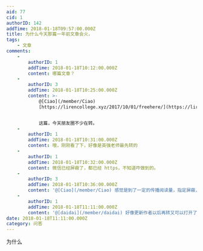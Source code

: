 ```yaml
---
aid: 77
cid: 1
authorID: 142
addTime: 2018-01-18T09:57:00.000Z
title: 为什么今天那篇一年前文章会火，
tags:
    - 文章
comments:
    -
        authorID: 1
        addTime: 2018-01-18T10:12:00.000Z
        content: 哪篇文章？
    -
        authorID: 3
        addTime: 2018-01-18T10:25:00.000Z
        content: >-
            @[Ciao](/member/Ciao)
            [https://lirencollege.xyz/2017/10/01/freehere/](https://lirencollege.xyz/2017/10/01/freehere/)


            这篇，今天朋友圈不少在转。
    -
        authorID: 1
        addTime: 2018-01-18T10:31:00.000Z
        content: 哦，刚刚看了下，好像是英强老师最先转的
    -
        authorID: 1
        addTime: 2018-01-18T10:32:00.000Z
        content: 微信已经屏蔽了，都已经 https，不知道咋做到的。
    -
        authorID: 3
        addTime: 2018-01-18T10:36:00.000Z
        content: '@[Ciao](/member/Ciao) 感觉是到了一定的传播阅读量，指定屏蔽，其它文章能打开，唯独这篇不行了。'
    -
        authorID: 1
        addTime: 2018-01-18T11:11:00.000Z
        content: '@[daidai](/member/daidai) 好像更新作者以后再转又可以打开了，迷之微信。'
date: 2018-01-18T11:11:00.000Z
category: 问答
---
```


为什么
